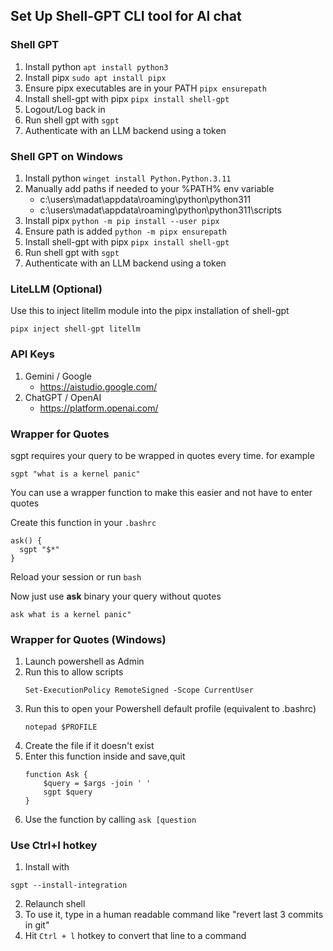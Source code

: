 ## Set Up Shell-GPT CLI tool for AI chat

### Shell GPT
1. Install python `apt install python3`
2. Install pipx `sudo apt install pipx`
3. Ensure pipx executables are in your PATH `pipx ensurepath`
4. Install shell-gpt with pipx `pipx install shell-gpt`
5. Logout/Log back in
6. Run shell gpt with `sgpt`
7. Authenticate with an LLM backend using a token


### Shell GPT on Windows
1. Install python `winget install Python.Python.3.11`
2. Manually add paths if needed to your %PATH% env variable
   - c:\users\madat\appdata\roaming\python\python311
   - c:\users\madat\appdata\roaming\python\python311\scripts
3. Install pipx `python -m pip install --user pipx`
4. Ensure path is added `python -m pipx ensurepath`
5. Install shell-gpt with pipx `pipx install shell-gpt`
6. Run shell gpt with `sgpt`
7. Authenticate with an LLM backend using a token


### LiteLLM (Optional)
Use this to inject litellm module into the pipx installation of shell-gpt
```
pipx inject shell-gpt litellm
```


### API Keys
1. Gemini / Google
   - https://aistudio.google.com/
2. ChatGPT / OpenAI
   - https://platform.openai.com/


### Wrapper for Quotes
sgpt requires your query to be wrapped in quotes every time. for example
```
sgpt "what is a kernel panic"
```

You can use a wrapper function to make this easier and not have to enter quotes

Create this function in your `.bashrc`
```
ask() {
  sgpt "$*"
}
```

Reload your session or run `bash`

Now just use **ask** binary your query without quotes
```
ask what is a kernel panic"
``` 

### Wrapper for Quotes (Windows)
1. Launch powershell as Admin
2. Run this to allow scripts
   ```
   Set-ExecutionPolicy RemoteSigned -Scope CurrentUser
   ```
3. Run this to open your Powershell default profile (equivalent to .bashrc)
   ```
   notepad $PROFILE
   ```
4. Create the file if it doesn't exist
5. Enter this function inside and save,quit
   ```
   function Ask {
       $query = $args -join ' '
       sgpt $query
   }
   ```
6. Use the function by calling `ask [question` 

### Use Ctrl+I hotkey

1. Install with
```
sgpt --install-integration
```

2. Relaunch shell
3. To use it, type in a human readable command like "revert last 3 commits in git"
4. Hit `Ctrl + l` hotkey to convert that line to a command
